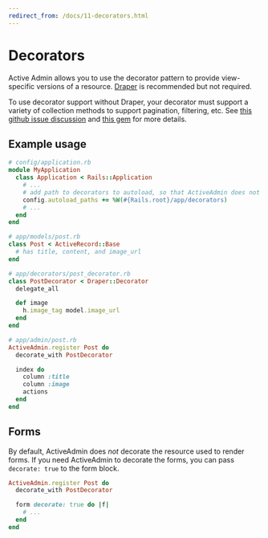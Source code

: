 ```yaml
---
redirect_from: /docs/11-decorators.html
---
```

# Decorators

Active Admin allows you to use the decorator pattern to provide view-specific
versions of a resource. [Draper](https://github.com/drapergem/draper) is
recommended but not required.

To use decorator support without Draper, your decorator must support a variety
of collection methods to support pagination, filtering, etc. See
[this github issue discussion](https://github.com/activeadmin/activeadmin/issues/3600)
and [this gem](https://github.com/kiote/activeadmin-poro-decorator) for more details.

## Example usage

```ruby
# config/application.rb
module MyApplication
  class Application < Rails::Application
    # ...
    # add path to decorators to autoload, so that ActiveAdmin does not complain.
    config.autoload_paths += %W(#{Rails.root}/app/decorators)
    # ...
  end
end
```

```ruby
# app/models/post.rb
class Post < ActiveRecord::Base
  # has title, content, and image_url
end

# app/decorators/post_decorator.rb
class PostDecorator < Draper::Decorator
  delegate_all

  def image
    h.image_tag model.image_url
  end
end

# app/admin/post.rb
ActiveAdmin.register Post do
  decorate_with PostDecorator

  index do
    column :title
    column :image
    actions
  end
end
```

## Forms

By default, ActiveAdmin does *not* decorate the resource used to render forms.
If you need ActiveAdmin to decorate the forms, you can pass `decorate: true` to the
form block.

```ruby
ActiveAdmin.register Post do
  decorate_with PostDecorator

  form decorate: true do |f|
    # ...
  end
end
```
